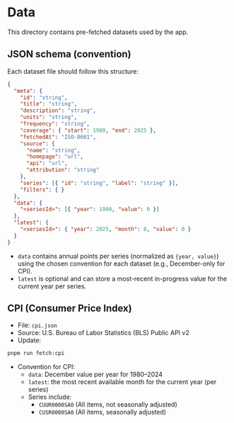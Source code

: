 # Data

This directory contains pre-fetched datasets used by the app.

## JSON schema (convention)

Each dataset file should follow this structure:

```json
{
  "meta": {
    "id": "string",
    "title": "string",
    "description": "string",
    "units": "string",
    "frequency": "string",
    "coverage": { "start": 1980, "end": 2025 },
    "fetchedAt": "ISO-8601",
    "source": {
      "name": "string",
      "homepage": "url",
      "api": "url",
      "attribution": "string"
    },
    "series": [{ "id": "string", "label": "string" }],
    "filters": { }
  },
  "data": {
    "<seriesId>": [{ "year": 1980, "value": 0 }]
  },
  "latest": {
    "<seriesId>": { "year": 2025, "month": 8, "value": 0 }
  }
}
```

- `data` contains annual points per series (normalized as `{year, value}`) using the chosen convention for each dataset (e.g., December-only for CPI).
- `latest` is optional and can store a most-recent in-progress value for the current year per series.

## CPI (Consumer Price Index)

- File: `cpi.json`
- Source: U.S. Bureau of Labor Statistics (BLS) Public API v2
- Update:

```bash
pnpm run fetch:cpi
```

- Convention for CPI:
  - `data`: December value per year for 1980–2024
  - `latest`: the most recent available month for the current year (per series)
  - Series include:
    - `CUUR0000SA0` (All items, not seasonally adjusted)
    - `CUSR0000SA0` (All items, seasonally adjusted)
